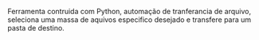 Ferramenta contruida com Python, automação de tranferancia de arquivo, seleciona uma massa de aquivos especifico desejado e transfere para um pasta de destino.
